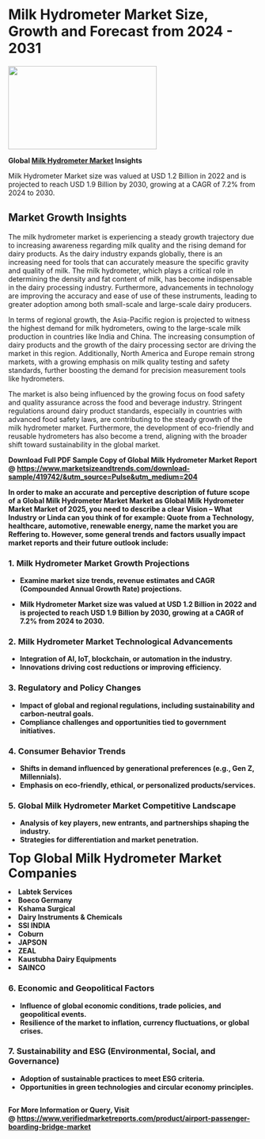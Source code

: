 <H1>Milk Hydrometer Market Size, Growth and Forecast from 2024 - 2031</H1><img class="aligncenter size-medium wp-image-584254" src="https://thirdeyenews.in/wp-content/uploads/2024/09/Global-Market-Research-300x168.jpeg" alt="" width="300" height="168" /><p><strong>Global&nbsp;<a href="https://www.marketsizeandtrends.com/download-sample/419742/&amp;utm_source=Pulse&amp;utm_medium=204">Milk Hydrometer Market</a> Insights</strong></p><p>Milk Hydrometer Market size was valued at USD 1.2 Billion in 2022 and is projected to reach USD 1.9 Billion by 2030, growing at a CAGR of 7.2% from 2024 to 2030.</p><p><h2>Market Growth Insights</h2> <p>The milk hydrometer market is experiencing a steady growth trajectory due to increasing awareness regarding milk quality and the rising demand for dairy products. As the dairy industry expands globally, there is an increasing need for tools that can accurately measure the specific gravity and quality of milk. The milk hydrometer, which plays a critical role in determining the density and fat content of milk, has become indispensable in the dairy processing industry. Furthermore, advancements in technology are improving the accuracy and ease of use of these instruments, leading to greater adoption among both small-scale and large-scale dairy producers.</p> <p><strong></strong></p> <p>In terms of regional growth, the Asia-Pacific region is projected to witness the highest demand for milk hydrometers, owing to the large-scale milk production in countries like India and China. The increasing consumption of dairy products and the growth of the dairy processing sector are driving the market in this region. Additionally, North America and Europe remain strong markets, with a growing emphasis on milk quality testing and safety standards, further boosting the demand for precision measurement tools like hydrometers.</p> <p>The market is also being influenced by the growing focus on food safety and quality assurance across the food and beverage industry. Stringent regulations around dairy product standards, especially in countries with advanced food safety laws, are contributing to the steady growth of the milk hydrometer market. Furthermore, the development of eco-friendly and reusable hydrometers has also become a trend, aligning with the broader shift toward sustainability in the global market.</p> <p><strong></p><p><span class=""><strong>Download Full PDF Sample Copy of Global Milk Hydrometer Market Report</strong> @ <a href="https://www.marketsizeandtrends.com/download-sample/419742/&amp;utm_source=Pulse&amp;utm_medium=204" target="_blank">https://www.marketsizeandtrends.com/download-sample/419742/&amp;utm_source=Pulse&amp;utm_medium=204</a></span></p><p>In order to make an accurate and perceptive description of future scope of a Global&nbsp;Milk Hydrometer Market Market as Global&nbsp;Milk Hydrometer Market Market of 2025, you need to describe a clear Vision &ndash; What Industry or Linda can you think of for example: Quote from a Technology, healthcare, automotive, renewable energy, name the market you are Reffering to. However, some general trends and factors usually impact market reports and their future outlook include:</p><h3>1.&nbsp;<strong>Milk Hydrometer Market Growth Projections</strong></h3><ul><li>Examine market size trends, revenue estimates and CAGR (Compounded Annual Growth Rate) projections.</li><li><p>Milk Hydrometer Market size was valued at USD 1.2 Billion in 2022 and is projected to reach USD 1.9 Billion by 2030, growing at a CAGR of 7.2% from 2024 to 2030.</p></li></ul><h3>2.&nbsp;<strong>Milk Hydrometer Market Technological Advancements</strong></h3><ul><li>Integration of AI, IoT, blockchain, or automation in the industry.</li><li>Innovations driving cost reductions or improving efficiency.</li></ul><h3>3.&nbsp;<strong>Regulatory and Policy Changes</strong></h3><ul><li>Impact of global and regional regulations, including sustainability and carbon-neutral goals.</li><li>Compliance challenges and opportunities tied to government initiatives.</li></ul><h3>4.&nbsp;<strong>Consumer Behavior Trends</strong></h3><ul><li>Shifts in demand influenced by generational preferences (e.g., Gen Z, Millennials).</li><li>Emphasis on eco-friendly, ethical, or personalized products/services.</li></ul><h3>5.&nbsp;<strong>Global Milk Hydrometer Market Competitive Landscape</strong></h3><ul><li>Analysis of key players, new entrants, and partnerships shaping the industry.</li><li>Strategies for differentiation and market penetration.</li></ul><p data-pm-slice="1 1 []"><span style="color: inherit; font-family: inherit; font-size: 25px;">Top Global Milk Hydrometer Market Companies</span></p><div class="" data-test-id=""><p><li>Labtek Services</li><li> Boeco Germany</li><li> Kshama Surgical</li><li> Dairy Instruments & Chemicals</li><li> SSI INDIA</li><li> Coburn</li><li> JAPSON</li><li> ZEAL</li><li> Kaustubha Dairy Equipments</li><li> SAINCO</li></p></div><h3>6.&nbsp;<strong>Economic and Geopolitical Factors</strong></h3><ul><li>Influence of global economic conditions, trade policies, and geopolitical events.</li><li>Resilience of the market to inflation, currency fluctuations, or global crises.</li></ul><h3>7.&nbsp;<strong>Sustainability and ESG (Environmental, Social, and Governance)</strong></h3><ul><li>Adoption of sustainable practices to meet ESG criteria.</li><li>Opportunities in green technologies and circular economy principles.</li></ul><h2><strong style="font-size: 14px;">For More Information or Query, Visit @&nbsp;</strong><a style="background-color: #ffffff; font-size: 14px;" href="https://www.marketsizeandtrends.com/report/milk-hydrometer-market/" target="_blank">https://www.verifiedmarketreports.com/product/airport-passenger-boarding-bridge-market</a></h2>
